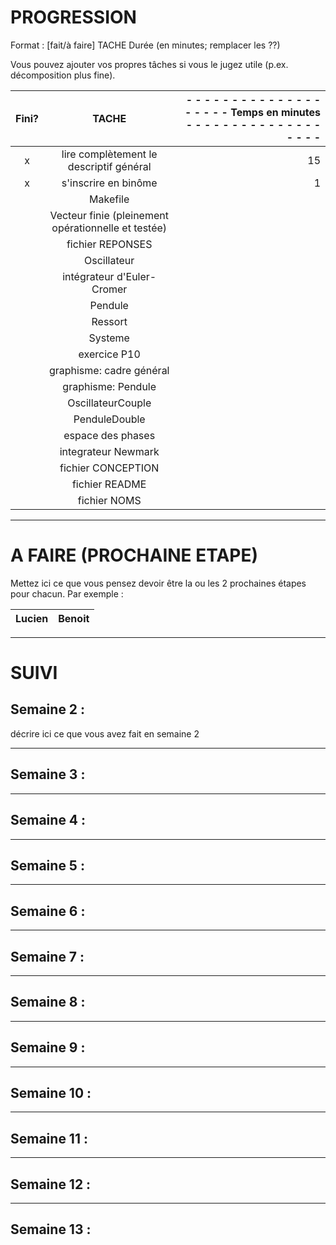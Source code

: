 # PROGRESSION

Format : [fait/à faire] TACHE	Durée (en minutes; remplacer les ??)

Vous pouvez ajouter vos propres tâches si vous le jugez utile
(p.ex. décomposition plus fine).


Fini? | TACHE |   - - - -  - - -  - - - - - - - - - - - - -  Temps en minutes - - - - - - - - -  - - -  - - - - - - -
:----: | :---: | ------:
| x | lire complètement le descriptif général                 | 15
| x | s'inscrire en binôme                                    | 1
|   | Makefile                                                 |
|   | Vecteur finie (pleinement opérationnelle et testée)      |
|   | fichier REPONSES                                         |
|   | Oscillateur                                             |
|   | intégrateur d'Euler-Cromer                       	      |
|   | Pendule                                               	|
|   | Ressort                                               	|
|   | Systeme                                               	|
|   | exercice P10                                           	|
|   | graphisme: cadre général                              	|
|   | graphisme: Pendule                                     	|
|   | OscillateurCouple                                     	|
|   | PenduleDouble                                         	|
|   | espace des phases                                     	|
|   | integrateur Newmark                                   	|
|   | fichier CONCEPTION                                       |
|   | fichier README                                        	 |
|   | fichier NOMS                                             |



-----------------------------------------------------------------
# A FAIRE (PROCHAINE ETAPE)

Mettez ici ce que vous pensez devoir être la ou les 2 prochaines étapes
pour chacun. Par exemple :

Lucien | Benoit
----- | -----


----------------------------------------------------------------------
# SUIVI

## Semaine 2 :

décrire ici ce que vous avez fait en semaine 2

--------------------------------------------------
## Semaine 3 :



--------------------------------------------------
## Semaine 4 :



--------------------------------------------------
## Semaine 5 :



--------------------------------------------------
## Semaine 6 :



--------------------------------------------------
## Semaine 7 :



--------------------------------------------------
## Semaine 8 :



--------------------------------------------------
## Semaine 9 :



--------------------------------------------------
## Semaine 10 :



--------------------------------------------------
## Semaine 11 :



--------------------------------------------------
## Semaine 12 :



--------------------------------------------------
## Semaine 13 :
